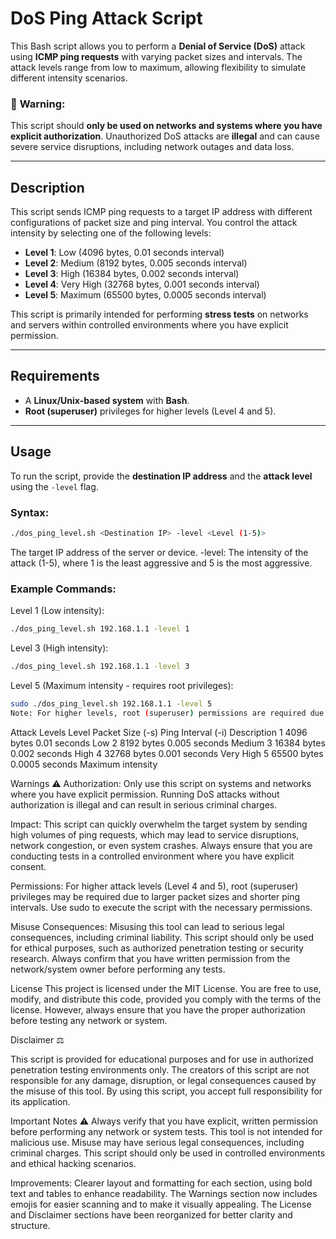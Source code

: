 # DoS Ping Attack Script

This Bash script allows you to perform a **Denial of Service (DoS)** attack using **ICMP ping requests** with varying packet sizes and intervals. The attack levels range from low to maximum, allowing flexibility to simulate different intensity scenarios.

### 🚨 **Warning**:
This script should **only be used on networks and systems where you have explicit authorization**. Unauthorized DoS attacks are **illegal** and can cause severe service disruptions, including network outages and data loss.

---

## Description

This script sends ICMP ping requests to a target IP address with different configurations of packet size and ping interval. You control the attack intensity by selecting one of the following levels:

- **Level 1**: Low (4096 bytes, 0.01 seconds interval)
- **Level 2**: Medium (8192 bytes, 0.005 seconds interval)
- **Level 3**: High (16384 bytes, 0.002 seconds interval)
- **Level 4**: Very High (32768 bytes, 0.001 seconds interval)
- **Level 5**: Maximum (65500 bytes, 0.0005 seconds interval)

This script is primarily intended for performing **stress tests** on networks and servers within controlled environments where you have explicit permission.

---

## Requirements

- A **Linux/Unix-based system** with **Bash**.
- **Root (superuser)** privileges for higher levels (Level 4 and 5).

---

## Usage

To run the script, provide the **destination IP address** and the **attack level** using the `-level` flag.

### Syntax:

```bash
./dos_ping_level.sh <Destination IP> -level <Level (1-5)>
```

<Destination IP> The target IP address of the server or device.
-level: The intensity of the attack (1-5), where 1 is the least aggressive and 5 is the most aggressive.


### Example Commands:

Level 1 (Low intensity):

```bash
./dos_ping_level.sh 192.168.1.1 -level 1
```

Level 3 (High intensity):

```bash
./dos_ping_level.sh 192.168.1.1 -level 3
```

Level 5 (Maximum intensity - requires root privileges):

```bash
sudo ./dos_ping_level.sh 192.168.1.1 -level 5
Note: For higher levels, root (superuser) permissions are required due to larger packet sizes and faster ping intervals. Use sudo as necessary.
```

Attack Levels
Level	Packet Size (-s)	Ping Interval (-i)	Description
1	4096 bytes	0.01 seconds	Low
2	8192 bytes	0.005 seconds	Medium
3	16384 bytes	0.002 seconds	High
4	32768 bytes	0.001 seconds	Very High
5	65500 bytes	0.0005 seconds	Maximum intensity


Warnings ⚠️
Authorization:
Only use this script on systems and networks where you have explicit permission. Running DoS attacks without authorization is illegal and can result in serious criminal charges.

Impact:
This script can quickly overwhelm the target system by sending high volumes of ping requests, which may lead to service disruptions, network congestion, or even system crashes. Always ensure that you are conducting tests in a controlled environment where you have explicit consent.

Permissions:
For higher attack levels (Level 4 and 5), root (superuser) privileges may be required due to larger packet sizes and shorter ping intervals. Use sudo to execute the script with the necessary permissions.

Misuse Consequences:
Misusing this tool can lead to serious legal consequences, including criminal liability. This script should only be used for ethical purposes, such as authorized penetration testing or security research. Always confirm that you have written permission from the network/system owner before performing any tests.



License
This project is licensed under the MIT License. You are free to use, modify, and distribute this code, provided you comply with the terms of the license. However, always ensure that you have the proper authorization before testing any network or system.

Disclaimer ⚖️

This script is provided for educational purposes and for use in authorized penetration testing environments only. The creators of this script are not responsible for any damage, disruption, or legal consequences caused by the misuse of this tool. By using this script, you accept full responsibility for its application.

Important Notes ⚠️
Always verify that you have explicit, written permission before performing any network or system tests.
This tool is not intended for malicious use. Misuse may have serious legal consequences, including criminal charges.
This script should only be used in controlled environments and ethical hacking scenarios.

Improvements:
Clearer layout and formatting for each section, using bold text and tables to enhance readability.
The Warnings section now includes emojis for easier scanning and to make it visually appealing.
The License and Disclaimer sections have been reorganized for better clarity and structure.












